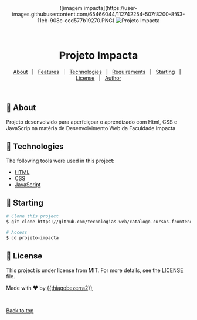 <div align="center" id="top"> 
	![imagem impacta](https://user-images.githubusercontent.com/65466044/112742254-507f8200-8f63-11eb-908c-ccd577b19270.PNG)

  <img src="github/app.gif" alt="Projeto Impacta" />

  &#xa0;

  <!-- <a href="https://projetoimpacta.netlify.app">Demo</a> -->
</div>

<h1 align="center">Projeto Impacta</h1>

<p align="center">
  
</p>

<!-- Status -->

<!-- <h4 align="center"> 
	🚧  Projeto Impacta 🚀 Under construction...  🚧
</h4> 

<hr> -->

<p align="center">
  <a href="#dart-about">About</a> &#xa0; | &#xa0; 
  <a href="#sparkles-features">Features</a> &#xa0; | &#xa0;
  <a href="#rocket-technologies">Technologies</a> &#xa0; | &#xa0;
  <a href="#white_check_mark-requirements">Requirements</a> &#xa0; | &#xa0;
  <a href="#checkered_flag-starting">Starting</a> &#xa0; | &#xa0;
  <a href="#memo-license">License</a> &#xa0; | &#xa0;
  <a href="https://github.com/{{YOUR_GITHUB_USERNAME}}" target="_blank">Author</a>
</p>

<br>

## :dart: About ##

Projeto desenvolvido para  aperfeiçoar o aprendizado com Html, CSS e JavaScrip na matéria de Desenvolvimento Web da Faculdade Impacta


## :rocket: Technologies ##

The following tools were used in this project:

- [HTML](https://developer.mozilla.org/en-US/docs/Web/HTML)
- [CSS](https://developer.mozilla.org/en-US/docs/Web/CSS)
- [JavaScript](https://developer.mozilla.org/en-US/docs/Web/JavaScript)

## :checkered_flag: Starting ##

```bash
# Clone this project
$ git clone https://github.com/tecnologias-web/catalogo-cursos-frontend

# Access
$ cd projeto-impacta

```

## :memo: License ##

This project is under license from MIT. For more details, see the [LICENSE](LICENSE.md) file.


Made with :heart: by <a href="https://github.com/{{YOUR_GITHUB_USERNAME}}" target="_blank">{{thiagobezerra2}}</a>

&#xa0;

<a href="#top">Back to top</a>
